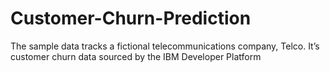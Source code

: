 # Customer-Churn-Prediction
The sample data tracks a fictional telecommunications company, Telco. It’s customer churn data sourced by the IBM Developer Platform
